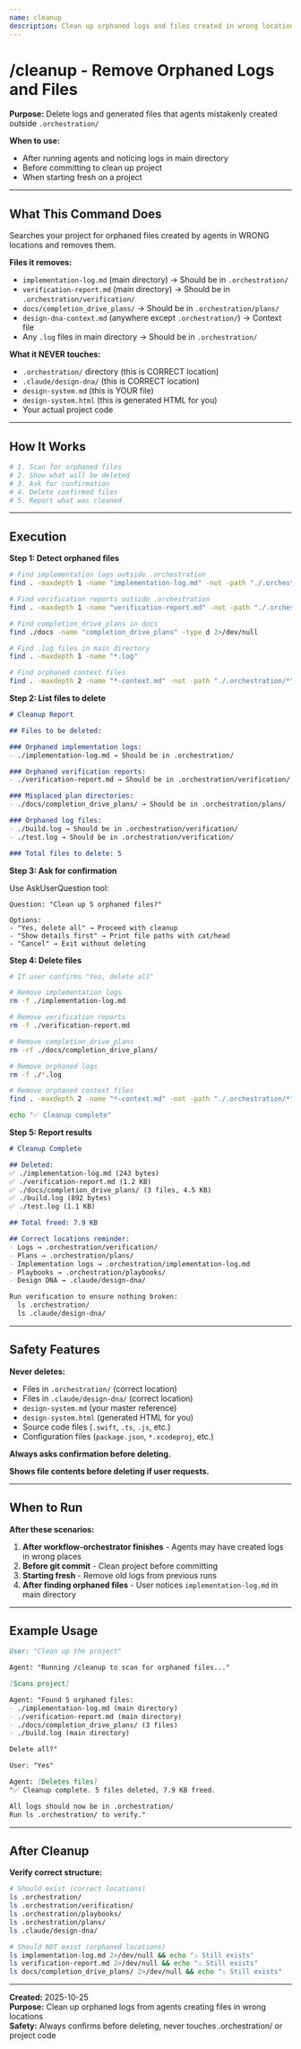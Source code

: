 ```yaml
---
name: cleanup
description: Clean up orphaned logs and files created in wrong locations by agents
---
```


# /cleanup - Remove Orphaned Logs and Files

**Purpose:** Delete logs and generated files that agents mistakenly created outside `.orchestration/`

**When to use:**
- After running agents and noticing logs in main directory
- Before committing to clean up project
- When starting fresh on a project

---

## What This Command Does

Searches your project for orphaned files created by agents in WRONG locations and removes them.

**Files it removes:**
- `implementation-log.md` (main directory) → Should be in `.orchestration/`
- `verification-report.md` (main directory) → Should be in `.orchestration/verification/`
- `docs/completion_drive_plans/` → Should be in `.orchestration/plans/`
- `design-dna-context.md` (anywhere except `.orchestration/`) → Context file
- Any `.log` files in main directory → Should be in `.orchestration/`

**What it NEVER touches:**
- `.orchestration/` directory (this is CORRECT location)
- `.claude/design-dna/` (this is CORRECT location)
- `design-system.md` (this is YOUR file)
- `design-system.html` (this is generated HTML for you)
- Your actual project code

---

## How It Works

```bash
# 1. Scan for orphaned files
# 2. Show what will be deleted
# 3. Ask for confirmation
# 4. Delete confirmed files
# 5. Report what was cleaned
```

---

## Execution

**Step 1: Detect orphaned files**

```bash
# Find implementation logs outside .orchestration
find . -maxdepth 1 -name "implementation-log.md" -not -path "./.orchestration/*"

# Find verification reports outside .orchestration
find . -maxdepth 1 -name "verification-report.md" -not -path "./.orchestration/*"

# Find completion_drive_plans in docs
find ./docs -name "completion_drive_plans" -type d 2>/dev/null

# Find .log files in main directory
find . -maxdepth 1 -name "*.log"

# Find orphaned context files
find . -maxdepth 2 -name "*-context.md" -not -path "./.orchestration/*"
```

**Step 2: List files to delete**

```markdown
# Cleanup Report

## Files to be deleted:

### Orphaned implementation logs:
- ./implementation-log.md → Should be in .orchestration/

### Orphaned verification reports:
- ./verification-report.md → Should be in .orchestration/verification/

### Misplaced plan directories:
- ./docs/completion_drive_plans/ → Should be in .orchestration/plans/

### Orphaned log files:
- ./build.log → Should be in .orchestration/verification/
- ./test.log → Should be in .orchestration/verification/

### Total files to delete: 5
```

**Step 3: Ask for confirmation**

Use AskUserQuestion tool:

```
Question: "Clean up 5 orphaned files?"

Options:
- "Yes, delete all" → Proceed with cleanup
- "Show details first" → Print file paths with cat/head
- "Cancel" → Exit without deleting
```

**Step 4: Delete files**

```bash
# If user confirms "Yes, delete all"

# Remove implementation logs
rm -f ./implementation-log.md

# Remove verification reports  
rm -f ./verification-report.md

# Remove completion_drive_plans
rm -rf ./docs/completion_drive_plans/

# Remove orphaned logs
rm -f ./*.log

# Remove orphaned context files
find . -maxdepth 2 -name "*-context.md" -not -path "./.orchestration/*" -delete

echo "✅ Cleanup complete"
```

**Step 5: Report results**

```markdown
# Cleanup Complete

## Deleted:
✅ ./implementation-log.md (243 bytes)
✅ ./verification-report.md (1.2 KB)
✅ ./docs/completion_drive_plans/ (3 files, 4.5 KB)
✅ ./build.log (892 bytes)
✅ ./test.log (1.1 KB)

## Total freed: 7.9 KB

## Correct locations reminder:
- Logs → .orchestration/verification/
- Plans → .orchestration/plans/
- Implementation logs → .orchestration/implementation-log.md
- Playbooks → .orchestration/playbooks/
- Design DNA → .claude/design-dna/

Run verification to ensure nothing broken:
  ls .orchestration/
  ls .claude/design-dna/
```

---

## Safety Features

**Never deletes:**
- Files in `.orchestration/` (correct location)
- Files in `.claude/design-dna/` (correct location)
- `design-system.md` (your master reference)
- `design-system.html` (generated HTML for you)
- Source code files (`.swift`, `.ts`, `.js`, etc.)
- Configuration files (`package.json`, `*.xcodeproj`, etc.)

**Always asks confirmation before deleting.**

**Shows file contents before deleting if user requests.**

---

## When to Run

**After these scenarios:**

1. **After workflow-orchestrator finishes** - Agents may have created logs in wrong places
2. **Before git commit** - Clean project before committing
3. **Starting fresh** - Remove old logs from previous runs
4. **After finding orphaned files** - User notices `implementation-log.md` in main directory

---

## Example Usage

```markdown
User: "Clean up the project"

Agent: "Running /cleanup to scan for orphaned files..."

[Scans project]

Agent: "Found 5 orphaned files:
- ./implementation-log.md (main directory)
- ./verification-report.md (main directory)  
- ./docs/completion_drive_plans/ (3 files)
- ./build.log (main directory)

Delete all?"

User: "Yes"

Agent: [Deletes files]
"✅ Cleanup complete. 5 files deleted, 7.9 KB freed.

All logs should now be in .orchestration/
Run ls .orchestration/ to verify."
```

---

## After Cleanup

**Verify correct structure:**

```bash
# Should exist (correct locations)
ls .orchestration/
ls .orchestration/verification/
ls .orchestration/playbooks/
ls .orchestration/plans/
ls .claude/design-dna/

# Should NOT exist (orphaned locations)
ls implementation-log.md 2>/dev/null && echo "⚠️ Still exists"
ls verification-report.md 2>/dev/null && echo "⚠️ Still exists"
ls docs/completion_drive_plans/ 2>/dev/null && echo "⚠️ Still exists"
```

---

**Created:** 2025-10-25  
**Purpose:** Clean up orphaned logs from agents creating files in wrong locations  
**Safety:** Always confirms before deleting, never touches .orchestration/ or project code
